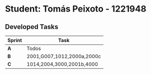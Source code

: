 # Student: Tomás Peixoto - 1221948

## Developed Tasks

| Sprint | Task                       |
|--------|----------------------------|
| **A**  | Todos                      |
| **B**  | 2001,G007,1012,2000a,2000c |
| **C**  | 1014,2004,3000,2001b,4000  |
